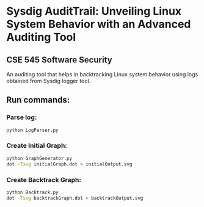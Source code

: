 # Sysdig AuditTrail: Unveiling Linux System Behavior with an Advanced Auditing Tool
## CSE 545 Software Security
An auditing tool that helps in backtracking Linux system behavior using logs obtained from Sysdig logger tool.
## Run commands:
### Parse log:
```bash
python LogParser.py
```
### Create Initial Graph:
```bash
python GraphGenerator.py
dot -Tsvg initialGraph.dot > initialOutput.svg
```
### Create Backtrack Graph:
```bash
python Backtrack.py
dot -Tsvg backtrackGraph.dot > backtrackOutput.svg
```


